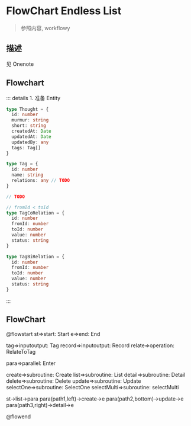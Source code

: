 # FlowChart Endless List

> 参照内容, workflowy

## 描述

见 Onenote

## Flowchart

::: details 1. 准备 Entity

```typescript
type Thought = {
  id: number
  murmur: string
  short: string
  createdAt: Date
  updatedAt: Date
  updatedBy: any
  tags: Tag[]
}

type Tag = {
  id: number
  name: string
  relations: any // TODO
}

// TODO

// fromId < toId
type TagCoRelation = {
  id: number
  fromId: number
  toId: number
  value: number
  status: string
}

type TagBiRelation = {
  id: number
  fromId: number
  toId: number
  value: number
  status: string
}
```

:::

## FlowChart

@flowstart
st=>start: Start
e=>end: End

tag=>inputoutput: Tag
record=>inputoutput: Record
relate=>operation: RelateToTag

para=>parallel: Enter

create=>subroutine: Create
list=>subroutine: List
detail=>subroutine: Detail
delete=>subroutine: Delete
update=>subroutine: Update
selectOne=>subroutine: SelectOne
selectMulti=>subroutine: selectMulti

st->list->para
para(path1,left)->create->e
para(path2,bottom)->update->e
para(path3,right)->detail->e

@flowend
